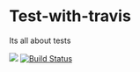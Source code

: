 # Test-with-travis
Its all about tests

<a href="https://codeclimate.com/github/benshidanny11/Test-with-travis/maintainability"><img src="https://api.codeclimate.com/v1/badges/df6e7b59bbd0c638417d/maintainability" /></a>
[![Build Status](https://travis-ci.com/benshidanny11/Test-with-travis.svg?branch=master)](https://travis-ci.com/benshidanny11/Test-with-travis)
